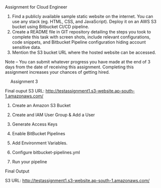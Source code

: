 Assignment for Cloud Engineer

1.	Find a publicly available sample static website on the internet. You can use any stack (eg. HTML, CSS, and JavaScript). Deploy it on an AWS S3 bucket using Bitbucket CI/CD pipeline.
2.	Create a README file in GIT repository detailing the steps you took to complete this task with screen shots, include relevant configurations, code snippets, and Bitbucket Pipeline configuration hiding account sensitive data.
3.	Mention the S3 bucket URL where the hosted website can be accessed.

Note – You can submit whatever progress you have made at the end of 3 days from the date of receiving this assignment. Completing this assignment increases your chances of getting hired.


 
Assignment 3

Final ouput S3 URL:  http://testassignment1.s3-website.ap-south-1.amazonaws.com/ 


1.	Create an Amazon S3 Bucket
 
2.	Create and IAM User Group & Add a User
 


3.	Generate Access Keys
 
4.	Enable BitBucket Pipelines
 




5.	Add Environment Variables.
 
6.	Configure bitbucket-pipelines.yml
 
7.	Run your pipeline
 
 

 
Final Output
 

S3 URL:  http://testassignment1.s3-website.ap-south-1.amazonaws.com/
